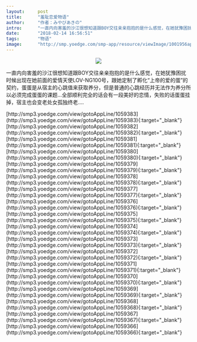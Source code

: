 ```yaml
---
layout:     post
title:      "羞耻恋爱物语"
author:     "作者：みやびあきの"
intro:      "一直内向害羞的沙江很想知道跟BOY交往亲亲抱抱的是什么感觉，在她犹豫困扰时候出现在她前面的爱情天使LOV-NG100号，跟她定制了孵化“上帝的爱的蛋”的契约，蛋蛋是从宿主的心跳值来获取养分，但是普通的心跳经历并无法作为养分所以必须完成蛋蛋的课题...全部顺利完全的话会有一段美好的恋情，失败的话蛋蛋挂掉，宿主也会变老处女孤独终老...."
date:       "2018-02-14 16:56:51"
tags:       "物语"
image:      "http://smp.yoedge.com/smp-app/resource/viewImage/1001956appline.png"
---
```

<div style="text-align: center">
<p><img src="http://smp.yoedge.com/smp-app/resource/viewImage/1001956appline.png"/></p>
</div>
<p class="post-meta">
<span>一直内向害羞的沙江很想知道跟BOY交往亲亲抱抱的是什么感觉，在她犹豫困扰时候出现在她前面的爱情天使LOV-NG100号，跟她定制了孵化“上帝的爱的蛋”的契约，蛋蛋是从宿主的心跳值来获取养分，但是普通的心跳经历并无法作为养分所以必须完成蛋蛋的课题...全部顺利完全的话会有一段美好的恋情，失败的话蛋蛋挂掉，宿主也会变老处女孤独终老....</span>
</p>
[http://smp3.yoedge.com/view/gotoAppLine/1059383](http://smp3.yoedge.com/view/gotoAppLine/1059383){:target="_blank"}
[http://smp3.yoedge.com/view/gotoAppLine/1059382](http://smp3.yoedge.com/view/gotoAppLine/1059382){:target="_blank"}
[http://smp3.yoedge.com/view/gotoAppLine/1059381](http://smp3.yoedge.com/view/gotoAppLine/1059381){:target="_blank"}
[http://smp3.yoedge.com/view/gotoAppLine/1059380](http://smp3.yoedge.com/view/gotoAppLine/1059380){:target="_blank"}
[http://smp3.yoedge.com/view/gotoAppLine/1059379](http://smp3.yoedge.com/view/gotoAppLine/1059379){:target="_blank"}
[http://smp3.yoedge.com/view/gotoAppLine/1059378](http://smp3.yoedge.com/view/gotoAppLine/1059378){:target="_blank"}
[http://smp3.yoedge.com/view/gotoAppLine/1059377](http://smp3.yoedge.com/view/gotoAppLine/1059377){:target="_blank"}
[http://smp3.yoedge.com/view/gotoAppLine/1059376](http://smp3.yoedge.com/view/gotoAppLine/1059376){:target="_blank"}
[http://smp3.yoedge.com/view/gotoAppLine/1059375](http://smp3.yoedge.com/view/gotoAppLine/1059375){:target="_blank"}
[http://smp3.yoedge.com/view/gotoAppLine/1059374](http://smp3.yoedge.com/view/gotoAppLine/1059374){:target="_blank"}
[http://smp3.yoedge.com/view/gotoAppLine/1059373](http://smp3.yoedge.com/view/gotoAppLine/1059373){:target="_blank"}
[http://smp3.yoedge.com/view/gotoAppLine/1059372](http://smp3.yoedge.com/view/gotoAppLine/1059372){:target="_blank"}
[http://smp3.yoedge.com/view/gotoAppLine/1059371](http://smp3.yoedge.com/view/gotoAppLine/1059371){:target="_blank"}
[http://smp3.yoedge.com/view/gotoAppLine/1059370](http://smp3.yoedge.com/view/gotoAppLine/1059370){:target="_blank"}
[http://smp3.yoedge.com/view/gotoAppLine/1059369](http://smp3.yoedge.com/view/gotoAppLine/1059369){:target="_blank"}
[http://smp3.yoedge.com/view/gotoAppLine/1059368](http://smp3.yoedge.com/view/gotoAppLine/1059368){:target="_blank"}
[http://smp3.yoedge.com/view/gotoAppLine/1059367](http://smp3.yoedge.com/view/gotoAppLine/1059367){:target="_blank"}
[http://smp3.yoedge.com/view/gotoAppLine/1059366](http://smp3.yoedge.com/view/gotoAppLine/1059366){:target="_blank"}


